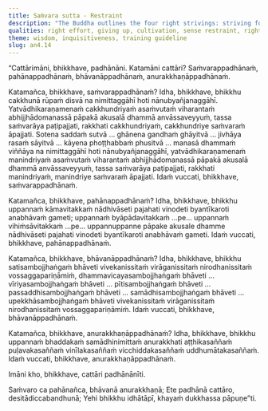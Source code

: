 ```yaml
---
title: Saṁvara sutta - Restraint
description: "The Buddha outlines the four right strivings: striving for restraint, striving to abandon, striving to cultivate, and striving to protect."
qualities: right effort, giving up, cultivation, sense restraint, right intention, mindfulness, examination, joyful pleasure, tranquility, collectedness, equanimity, recognition of unattractiveness, continuous effort
theme: wisdom, inquisitiveness, training guideline
slug: an4.14
---
```


“Cattārimāni, bhikkhave, padhānāni. Katamāni cattāri? Saṁvarappadhānaṁ, pahānappadhānaṁ, bhāvanāppadhānaṁ, anurakkhaṇāppadhānaṁ.

Katamañca, bhikkhave, saṁvarappadhānaṁ? Idha, bhikkhave, bhikkhu cakkhunā rūpaṁ disvā na nimittaggāhī hoti nānubyañjanaggāhī. Yatvādhikaraṇamenaṁ cakkhundriyaṁ asaṁvutaṁ viharantaṁ abhijjhādomanassā pāpakā akusalā dhammā anvāssaveyyuṁ, tassa saṁvarāya paṭipajjati, rakkhati cakkhundriyaṁ, cakkhundriye saṁvaraṁ āpajjati. Sotena saddaṁ sutvā … ghānena gandhaṁ ghāyitvā … jivhāya rasaṁ sāyitvā … kāyena phoṭṭhabbaṁ phusitvā … manasā dhammaṁ viññāya na nimittaggāhī hoti nānubyañjanaggāhī, yatvādhikaraṇamenaṁ manindriyaṁ asaṁvutaṁ viharantaṁ abhijjhādomanassā pāpakā akusalā dhammā anvāssaveyyuṁ, tassa saṁvarāya paṭipajjati, rakkhati manindriyaṁ, manindriye saṁvaraṁ āpajjati. Idaṁ vuccati, bhikkhave, saṁvarappadhānaṁ.

Katamañca, bhikkhave, pahānappadhānaṁ? Idha, bhikkhave, bhikkhu uppannaṁ kāmavitakkaṁ nādhivāseti pajahati vinodeti byantīkaroti anabhāvaṁ gameti; uppannaṁ byāpādavitakkaṁ …pe… uppannaṁ vihiṁsāvitakkaṁ …pe… uppannuppanne pāpake akusale dhamme nādhivāseti pajahati vinodeti byantīkaroti anabhāvaṁ gameti. Idaṁ vuccati, bhikkhave, pahānappadhānaṁ.

Katamañca, bhikkhave, bhāvanāppadhānaṁ? Idha, bhikkhave, bhikkhu satisambojjhaṅgaṁ bhāveti vivekanissitaṁ virāganissitaṁ nirodhanissitaṁ vossaggapariṇāmiṁ, dhammavicayasambojjhaṅgaṁ bhāveti … vīriyasambojjhaṅgaṁ bhāveti … pītisambojjhaṅgaṁ bhāveti … passaddhisambojjhaṅgaṁ bhāveti … samādhisambojjhaṅgaṁ bhāveti … upekkhāsambojjhaṅgaṁ bhāveti vivekanissitaṁ virāganissitaṁ nirodhanissitaṁ vossaggapariṇāmiṁ. Idaṁ vuccati, bhikkhave, bhāvanāppadhānaṁ.

Katamañca, bhikkhave, anurakkhaṇāppadhānaṁ? Idha, bhikkhave, bhikkhu uppannaṁ bhaddakaṁ samādhinimittaṁ anurakkhati aṭṭhikasaññaṁ puḷavakasaññaṁ vinīlakasaññaṁ vicchiddakasaññaṁ uddhumātakasaññaṁ. Idaṁ vuccati, bhikkhave, anurakkhaṇāppadhānaṁ.

Imāni kho, bhikkhave, cattāri padhānānīti.

Saṁvaro ca pahānañca,
bhāvanā anurakkhaṇā;
Ete padhānā cattāro,
desitādiccabandhunā;
Yehi bhikkhu idhātāpī,
khayaṁ dukkhassa pāpuṇe”ti.

